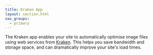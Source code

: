 ```yaml
---
title: Kraken App
layout: section.html
nav_groups:
  - primary
---
```


The Kraken app enables your site to automatically optimise image files using web services from [Kraken](https://kraken.io/?ref=5a608b00df18). This helps you save bandwidth and storage space, and can dramatically improve your site's load times.

